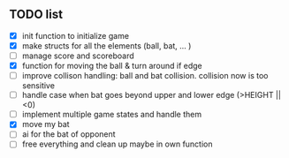 ## TODO list

 - [x] init function to initialize game
 - [x] make structs for all the elements (ball, bat, ... )
 - [ ] manage score and scoreboard
 - [x] function for moving the ball & turn around if edge
 - [ ] improve collison handling: ball and bat collision. collision now is too sensitive
 - [ ] handle case when bat goes beyond upper and lower edge (>HEIGHT || <0)
 - [ ] implement multiple game states and handle them
 - [x] move my bat
 - [ ] ai for the bat of opponent
 - [ ] free everything and clean up maybe in own function